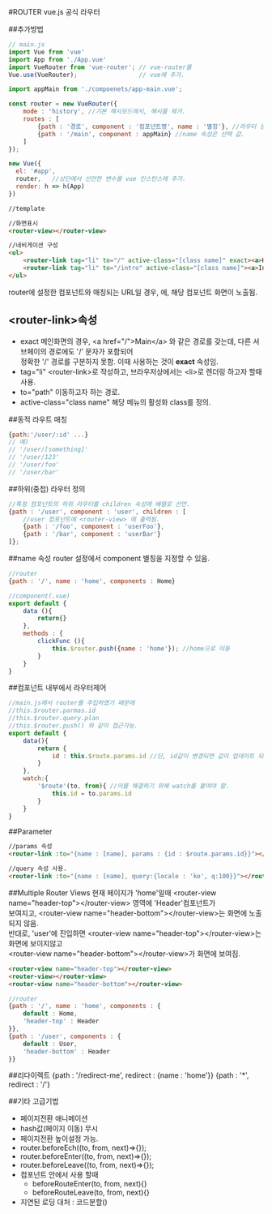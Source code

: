 #ROUTER
vue.js 공식 라우터  

##추가방법

```javascript
// main.js
import Vue from 'vue'
import App from './App.vue'
import VueRouter from 'vue-router'; // vue-router를 
Vue.use(VueRouter);                 // vue에 추가.

import appMain from './compoenets/app-main.vue';

const router = new VueRouter({
	mode : 'history', //기본 해시모드에서, 해시를 제거.
	routes : [
		{path : '경로', component : '컴포넌트명', name : '별칭'}, //라우터 상세 설정.
		{path : '/main', component : appMain} //name 속성은 선택 값.
	]
});

new Vue({
  el: '#app',
  router,   //상단에서 선언한 변수를 vue 인스턴스에 추가.
  render: h => h(App)
})
```

```html
//template

//화면표시
<router-view></router-view>

//네비게이션 구성
<ul>
	<router-link tag="li" to="/" active-class="[class name]" exact><a>Home</a></router-link>
	<router-link tag="li" to="/intro" active-class="[class name]"><a>Intro</a></router-link>
</ul>
``` 
router에 설정한 컴포넌트와 매칭되는 URL일 경우, <router-view></router-view>에, 해당 컴포넌트 화면이 노출됨.  

## \<router-link>속성
* exact
메인화면의 경우, \<a href="/">Main\</a> 와 같은 경로를 갖는데, 다른 서브페이의 경로에도 '/' 문자가 포함되어  
정확한 '/' 경로를 구분하지 못함. 이때 사용하는 것이 **exact** 속성임.  
* tag="li"
\<router-link>로 작성하고, 브라우저상에서는 \<li>로 렌더링 하고자 할때 사용.  
* to="path"
이동하고자 하는 경로.  
* active-class="class name"
해당 메뉴의 활성화 class를 정의.  

##동적 라우트 매칭
```javascript
{path:'/user/:id' ...}
// 예)
// '/user/[something]'
// '/user/123'
// '/user/foo'
// '/user/bar'
```

##하위(중첩) 라우터 정의
```javascript
//특정 컴포넌트의 하위 라우터를 children 속성에 배열로 선언.
{path : '/user', component : 'user', children : [
	//user 컴포넌트에 <router-view> 에 출력됨.
	{path : '/foo', component : 'userFoo'},
	{path : '/bar', component : 'userBar'}
]};
```
##name 속성
router 설정에서 component 별칭을 지정할 수 있음.  
<router-link :to="{name : 'home'}"></router-link>

```javascript
//router
{path : '/', name : 'home', components : Home}

//component(.vue)
export default {
	data (){
		return{}
	},
	methods : {
		clickFunc (){
			this.$router.push({name : 'home'}); //home으로 이동
		}
	}
}
```

##컴포넌트 내부에서 라우터제어
```javascript
//main.js에서 router를 주입하였기 때문에
//this.$router.parmas.id
//this.$router.query.plan
//this.$router.push() 와 같이 접근가능.
export default {
	data(){
		return {
			id : this.$route.params.id //단, id값이 변경되면 값이 업데이트 되지 않음.
		}
	},
	watch:{
		'$route'(to, from){ //이를 해결하기 위해 watch를 붙여야 함.
			this.id = to.params.id
		}
	}
}
```

##Parameter
```html
//params 속성
<router-link :to="{name : [name], params : {id : $route.params.id}}"></router-link>

//query 속성 사용.
<router-link :to="{name : [name], query:{locale : 'ko', q:100}}"></router-link>
```
##Multiple Router Views
현재 페이지가 'home'일때 \<router-view name="header-top">\</router-view> 영역에 'Header'컴포넌트가   
보여지고, \<router-view name="header-bottom">\</router-view>는 화면에 노출되지 않음.  
반대로, 'user'에 진입하면 \<router-view name="header-top">\</router-view>는 화면에 보이지않고  
\<router-view name="header-bottom">\</router-view>가 화면에 보여짐.
```html
<router-view name="header-top"></router-view>
<router-view></router-view>
<router-view name="header-bottom"></router-view>
```
```javascript
//router
{path : '/', name : 'home', components : {
	default : Home,
	'header-top' : Header
}},
{path : '/user', components : {
	default : User,
	'header-bottom' : Header
}}
```

##리다이렉트
{path : '/redirect-me', redirect : {name : 'home'}}
{path : '*', redirect : '/'}

##기타 고급기법
* 페이지전환 애니메이션
* hash값(페이지 이동) 무시
* 페이지전환 높이설정 가능.
* router.beforeEch((to, from, next)=>{});
* router.beforeEnter((to, from, next)=>{});
* router.beforeLeave((to, from, next)=>{});
* 컴포넌트 안에서 사용 할때
	* beforeRouteEnter(to, from, next){}
	* beforeRouteLeave(to, from, next){}
* 지연된 로딩 대처 : 코드분할()



